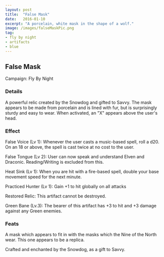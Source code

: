 ```yaml
---
layout: post
title:  "False Mask"
date:   2016-01-10
excerpt: "A porcelain, white mask in the shape of a wolf."
image: /images/falseMaskPic.png
tag:
- fly by night
- artifacts 
- blue
---
```


## False Mask
Campaign: Fly By Night

### Details

A powerful relic created by the Snowdog and gifted to Savvy. The mask appears to be made from porcelain and is lined with fur, but is surprisingly sturdy and easy to wear. When activated, an "X" appears above the user's head.


### Effect

False Voice (Lv 1):
Whenever the user casts a music-based spell, roll a d20. On an 18 or above, the spell is cast twice at no cost to the user.

False Tongue (Lv 2):
User can now speak and understand Elven and Draconic. Reading/Writing is excluded from this.

Heat Sink (Lv 1):
When you are hit with a fire-based spell, double your base movement speed for the next minute. 

Practiced Hunter (Lv 1): 
Gain +1 to hit globally on all attacks 

Restored Relic:
This artifact cannot be destroyed.

Green Bane (Lv.3):
The bearer of this artifact has +3 to hit and +3 damage against any Green enemies.

### Feats

A mask which appears to fit in with the masks which the Nine of the North wear. This one appears to be a replica.

Crafted and enchanted by the Snowdog, as a gift to Savvy.
